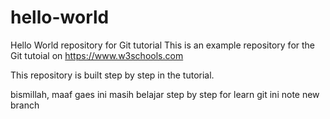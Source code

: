 # hello-world
Hello World repository for Git tutorial
This is an example repository for the Git tutoial on https://www.w3schools.com

This repository is built step by step in the tutorial.

bismillah, maaf gaes ini masih belajar
step by step for learn git
 ini note new branch